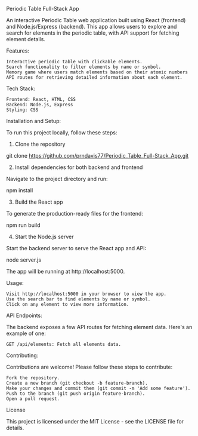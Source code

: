 Periodic Table Full-Stack App

An interactive Periodic Table web application built using React (frontend) and Node.js/Express (backend). This app allows users to explore and search for elements in the periodic table, with API support for fetching element details.


Features:

    Interactive periodic table with clickable elements.
    Search functionality to filter elements by name or symbol.
    Memory game where users match elements based on their atomic numbers
    API routes for retrieving detailed information about each element.
    

Tech Stack:

    Frontend: React, HTML, CSS
    Backend: Node.js, Express
    Styling: CSS

Installation and Setup:

To run this project locally, follow these steps:
1. Clone the repository

git clone https://github.com/prndavis77/Periodic_Table_Full-Stack_App.git


2. Install dependencies for both backend and frontend

Navigate to the project directory and run:

npm install


3. Build the React app

To generate the production-ready files for the frontend:

npm run build


4. Start the Node.js server

Start the backend server to serve the React app and API:

node server.js

The app will be running at http://localhost:5000.


Usage:

    Visit http://localhost:5000 in your browser to view the app.
    Use the search bar to find elements by name or symbol.
    Click on any element to view more information.
    

API Endpoints:

The backend exposes a few API routes for fetching element data. Here's an example of one:

    GET /api/elements: Fetch all elements data.
    

Contributing:

Contributions are welcome! Please follow these steps to contribute:

    Fork the repository.
    Create a new branch (git checkout -b feature-branch).
    Make your changes and commit them (git commit -m 'Add some feature').
    Push to the branch (git push origin feature-branch).
    Open a pull request.

License

This project is licensed under the MIT License - see the LICENSE file for details.
